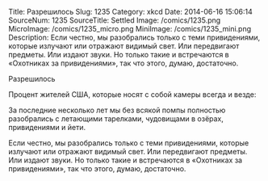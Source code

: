 Title: Разрешилось 
Slug: 1235 
Category: xkcd 
Date: 2014-06-16 15:06:14 
SourceNum: 1235 
SourceTitle: Settled 
Image: /comics/1235.png 
MicroImage: /comics/1235_micro.png 
MiniImage: /comics/1235_mini.png 
Description: Если честно, мы разобрались только с теми привидениями, которые излучают или отражают видимый свет. Или передвигают предметы. Или издают звуки. Но только такие и встречаются в «Охотниках за привидениями», так что этого, думаю, достаточно. 

Разрешилось

Процент жителей США, которые носят с собой камеры всегда и везде:

За последние несколько лет мы без всякой помпы полностью разобрались с летающими тарелками, чудовищами в озёрах, привидениями и йети.

Если честно, мы разобрались только с теми привидениями, которые излучают или отражают видимый свет. Или передвигают предметы. Или издают звуки. Но только такие и встречаются в «Охотниках за привидениями», так что этого, думаю, достаточно.